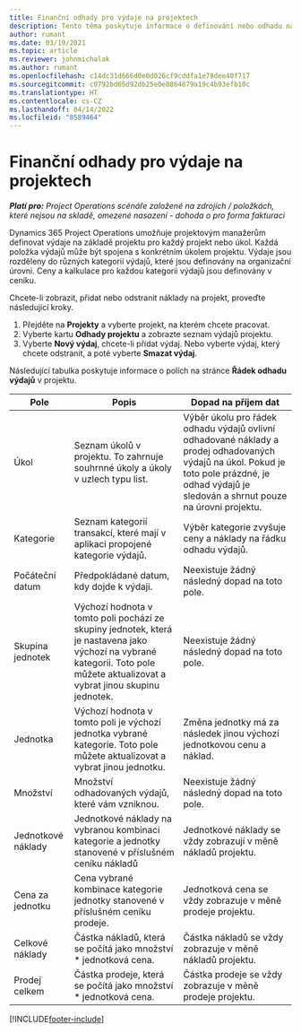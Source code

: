 ```yaml
---
title: Finanční odhady pro výdaje na projektech
description: Tento téma poskytuje informace o definování nebo odhadu nákladů na projekt.
author: rumant
ms.date: 03/19/2021
ms.topic: article
ms.reviewer: johnmichalak
ms.author: rumant
ms.openlocfilehash: c14dc31d666d0e0d026cf9cddfa1e78dee40f717
ms.sourcegitcommit: c0792bd65d92db25e0e8864879a19c4b93efb10c
ms.translationtype: HT
ms.contentlocale: cs-CZ
ms.lasthandoff: 04/14/2022
ms.locfileid: "8589464"
---
```

# <a name="financial-estimates-for-expenses-on-projects"></a>Finanční odhady pro výdaje na projektech
_**Platí pro:** Project Operations scénáře založené na zdrojích / položkách, které nejsou na skladě, omezené nasazení - dohoda o pro forma fakturaci_

Dynamics 365 Project Operations umožňuje projektovým manažerům definovat výdaje na základě projektu pro každý projekt nebo úkol. Každá položka výdajů může být spojena s konkrétním úkolem projektu. Výdaje jsou rozděleny do různých kategorií výdajů, které jsou definovány na organizační úrovni. Ceny a kalkulace pro každou kategorii výdajů jsou definovány v ceníku. 

Chcete-li zobrazit, přidat nebo odstranit náklady na projekt, proveďte následující kroky.

1. Přejděte na **Projekty** a vyberte projekt, na kterém chcete pracovat.
2. Vyberte kartu **Odhady projektu** a zobrazte seznam výdajů projektu.
3. Vyberte **Nový výdaj**, chcete-li přidat výdaj. Nebo vyberte výdaj, který chcete odstranit, a poté vyberte **Smazat výdaj**.

Následující tabulka poskytuje informace o polích na stránce **Řádek odhadu výdajů** v projektu. 

| **Pole** | **Popis** | **Dopad na příjem dat** |
| --- | --- | --- |
| Úkol | Seznam úkolů v projektu. To zahrnuje souhrnné úkoly a úkoly v uzlech typu list. | Výběr úkolu pro řádek odhadu výdajů ovlivní odhadované náklady a prodej odhadovaných výdajů na úkol. Pokud je toto pole prázdné, je odhad výdajů je sledován a shrnut pouze na úrovni projektu. |
| Kategorie | Seznam kategorií transakcí, které mají v aplikaci propojené kategorie výdajů. | Výběr kategorie zvyšuje ceny a náklady na řádku odhadu výdajů. |
| Počáteční datum | Předpokládané datum, kdy dojde k výdaji. | Neexistuje žádný následný dopad na toto pole. |
| Skupina jednotek | Výchozí hodnota v tomto poli pochází ze skupiny jednotek, která je nastavena jako výchozí na vybrané kategorii. Toto pole můžete aktualizovat a vybrat jinou skupinu jednotek. | Neexistuje žádný následný dopad na toto pole. |
| Jednotka | Výchozí hodnota v tomto poli je výchozí jednotka vybrané kategorie. Toto pole můžete aktualizovat a vybrat jinou jednotku. | Změna jednotky má za následek jinou výchozí jednotkovou cenu a náklad. |
| Množství | Množství odhadovaných výdajů, které vám vzniknou. | Neexistuje žádný následný dopad na toto pole. |
| Jednotkové náklady | Jednotkové náklady na vybranou kombinaci kategorie a jednotky stanovené v příslušném ceníku nákladů | Jednotkové náklady se vždy zobrazují v měně nákladů projektu. |
| Cena za jednotku | Cena vybrané kombinace kategorie jednotky stanovené v příslušném ceníku prodeje. | Jednotková cena se vždy zobrazuje v měně prodeje projektu. |
| Celkové náklady | Částka nákladů, která se počítá jako množství \* jednotková cena.| Částka nákladů se vždy zobrazuje v měně nákladů projektu. |
| Prodej celkem | Částka prodeje, která se počítá jako množství \* jednotková cena. | Částka prodeje se vždy zobrazuje v měně prodeje projektu. |


[!INCLUDE[footer-include](../includes/footer-banner.md)]
